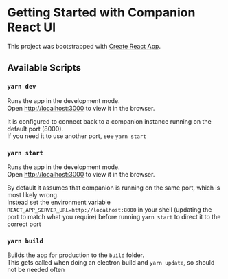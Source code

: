 # Getting Started with Companion React UI

This project was bootstrapped with [Create React App](https://github.com/facebook/create-react-app).

## Available Scripts

### `yarn dev`

Runs the app in the development mode.\
Open [http://localhost:3000](http://localhost:3000) to view it in the browser.

It is configured to connect back to a companion instance running on the default port (8000).\
If you need it to use another port, see `yarn start`

### `yarn start`

Runs the app in the development mode.\
Open [http://localhost:3000](http://localhost:3000) to view it in the browser.

By default it assumes that companion is running on the same port, which is most likely wrong.\
Instead set the environment variable `REACT_APP_SERVER_URL=http://localhost:8000` in your shell (updating the port to match what you require) before running `yarn start` to direct it to the correct port

### `yarn build`

Builds the app for production to the `build` folder.\
This gets called when doing an electron build and `yarn update`, so should not be needed often